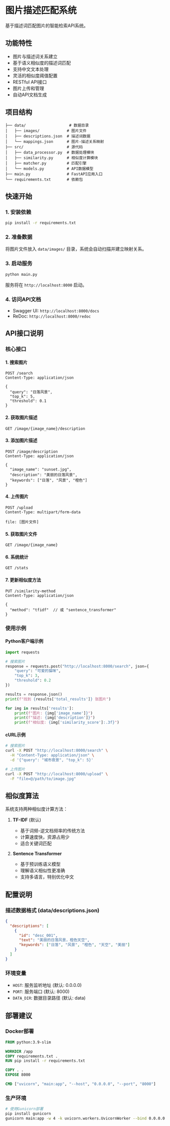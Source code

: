 # 图片描述匹配系统

基于描述词匹配图片的智能检索API系统。

## 功能特性
- 图片与描述词关系建立
- 基于语义相似度的描述词匹配
- 支持中文文本处理
- 灵活的相似度阈值配置
- RESTful API接口
- 图片上传和管理
- 自动API文档生成

## 项目结构
```
├── data/                   # 数据目录
│   ├── images/            # 图片文件
│   ├── descriptions.json  # 描述词数据
│   └── mappings.json      # 图片-描述关系映射
├── src/                   # 源代码
│   ├── data_processor.py  # 数据处理模块
│   ├── similarity.py      # 相似度计算模块
│   ├── matcher.py         # 匹配引擎
│   └── models.py          # API数据模型
├── main.py                # FastAPI应用入口
└── requirements.txt       # 依赖包
```

## 快速开始

### 1. 安装依赖
```bash
pip install -r requirements.txt
```

### 2. 准备数据
将图片文件放入 `data/images/` 目录，系统会自动扫描并建立映射关系。

### 3. 启动服务
```bash
python main.py
```

服务将在 `http://localhost:8000` 启动。

### 4. 访问API文档
- Swagger UI: `http://localhost:8000/docs`
- ReDoc: `http://localhost:8000/redoc`

## API接口说明

### 核心接口

#### 1. 搜索图片
```http
POST /search
Content-Type: application/json

{
  "query": "日落风景",
  "top_k": 5,
  "threshold": 0.1
}
```

#### 2. 获取图片描述
```http
GET /image/{image_name}/description
```

#### 3. 添加图片描述
```http
POST /image/description
Content-Type: application/json

{
  "image_name": "sunset.jpg",
  "description": "美丽的日落风景",
  "keywords": ["日落", "风景", "橙色"]
}
```

#### 4. 上传图片
```http
POST /upload
Content-Type: multipart/form-data

file: [图片文件]
```

#### 5. 获取图片文件
```http
GET /image/{image_name}
```

#### 6. 系统统计
```http
GET /stats
```

#### 7. 更新相似度方法
```http
PUT /similarity-method
Content-Type: application/json

{
  "method": "tfidf"  // 或 "sentence_transformer"
}
```

### 使用示例

#### Python客户端示例
```python
import requests

# 搜索图片
response = requests.post("http://localhost:8000/search", json={
    "query": "可爱的猫咪",
    "top_k": 3,
    "threshold": 0.2
})

results = response.json()
print(f"找到 {results['total_results']} 张图片")

for img in results['results']:
    print(f"图片: {img['image_name']}")
    print(f"描述: {img['description']}")
    print(f"相似度: {img['similarity_score']:.3f}")
```

#### cURL示例
```bash
# 搜索图片
curl -X POST "http://localhost:8000/search" \
  -H "Content-Type: application/json" \
  -d '{"query": "城市夜景", "top_k": 5}'

# 上传图片
curl -X POST "http://localhost:8000/upload" \
  -F "file=@/path/to/image.jpg"
```

## 相似度算法

系统支持两种相似度计算方法：

1. **TF-IDF** (默认)
   - 基于词频-逆文档频率的传统方法
   - 计算速度快，资源占用少
   - 适合关键词匹配

2. **Sentence Transformer**
   - 基于预训练语义模型
   - 理解语义相似性更准确
   - 支持多语言，特别优化中文

## 配置说明

### 描述数据格式 (data/descriptions.json)
```json
{
  "descriptions": [
    {
      "id": "desc_001",
      "text": "美丽的日落风景，橙色天空",
      "keywords": ["日落", "风景", "橙色", "天空", "美丽"]
    }
  ]
}
```

### 环境变量
- `HOST`: 服务监听地址 (默认: 0.0.0.0)
- `PORT`: 服务端口 (默认: 8000)
- `DATA_DIR`: 数据目录路径 (默认: data)

## 部署建议

### Docker部署
```dockerfile
FROM python:3.9-slim

WORKDIR /app
COPY requirements.txt .
RUN pip install -r requirements.txt

COPY . .
EXPOSE 8000

CMD ["uvicorn", "main:app", "--host", "0.0.0.0", "--port", "8000"]
```

### 生产环境
```bash
# 使用Gunicorn部署
pip install gunicorn
gunicorn main:app -w 4 -k uvicorn.workers.UvicornWorker --bind 0.0.0.0:8000
```